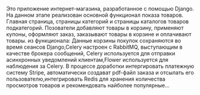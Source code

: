 Это приложение интернет-магазина, разработанное с помощью Django. 
На данном этапе реализован основной функционал показа товаров. Главная страница, страницы категорий и страницы каталогов товаров подкатегорий. 
Позователи добавляют товары в корзину, применяют купоны, оформляют заказ, заказывают товары в корзине и оплачивают товары.
из функционала: Данные корзины покупок сохраняются во время сеансов Django,Celery настроен с RabbitMQ, выступающим в качестве брокера сообщений,
Celery используется для отправки асинхронных уведомлений клиентам,Flower используется для наблюдения за Celery. 
В процессе доработки интергировать платежную систему Stripe, автоматически создават pdf-файл заказа и отсылать его пользователю,интегрировать Redis для хранения количества
просмотров товаров и рекомендовать найболее популярные... 
